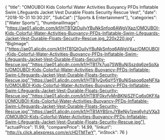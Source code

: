 {
	"title": "OMOUBOI Kids Colorful Water Activities Buoyancy PFDs Inflatable Swim Lifeguards Jacket Vest Durable Floats Security Rescue Vest",
	"date": "2018-10-31 10:30:20",
	"SubCat": ["Sports & Entertainment"],
	"categories": ["Water Sports"],
	"thumbnailImage": "https://ae01.alicdn.com/kf/HTB1QtOuiIyYBuNkSnfoq6AWgVXaz/OMOUBOI-Kids-Colorful-Water-Activities-Buoyancy-PFDs-Inflatable-Swim-Lifeguards-Jacket-Vest-Durable-Floats-Security-Rescue.jpg_220x220.jpg",
	"BigImage": ["https://ae01.alicdn.com/kf/HTB1QtOuiIyYBuNkSnfoq6AWgVXaz/OMOUBOI-Kids-Colorful-Water-Activities-Buoyancy-PFDs-Inflatable-Swim-Lifeguards-Jacket-Vest-Durable-Floats-Security-Rescue.jpg","https://ae01.alicdn.com/kf/HTB17k7uq7SWBuNjSszdq6zeSpXah/OMOUBOI-Kids-Colorful-Water-Activities-Buoyancy-PFDs-Inflatable-Swim-Lifeguards-Jacket-Vest-Durable-Floats-Security-Rescue.jpg","https://ae01.alicdn.com/kf/HTB1yQv6qY5YBuNjSspoq6zeNFXah/OMOUBOI-Kids-Colorful-Water-Activities-Buoyancy-PFDs-Inflatable-Swim-Lifeguards-Jacket-Vest-Durable-Floats-Security-Rescue.jpg","https://ae01.alicdn.com/kf/HTB1F0kvfyMnBKNjSZFCq6x0KFXal/OMOUBOI-Kids-Colorful-Water-Activities-Buoyancy-PFDs-Inflatable-Swim-Lifeguards-Jacket-Vest-Durable-Floats-Security-Rescue.jpg","https://ae01.alicdn.com/kf/HTB1AYBSrnJYBeNjy1zeq6yhzVXa3/OMOUBOI-Kids-Colorful-Water-Activities-Buoyancy-PFDs-Inflatable-Swim-Lifeguards-Jacket-Vest-Durable-Floats-Security-Rescue.jpg"],
	"actualPrice": 11.99,
	"comparePrice": 14.99,
	"linkurl": "http://s.click.aliexpress.com/e/cHDTMTwY",
	"inStock": 76
}
